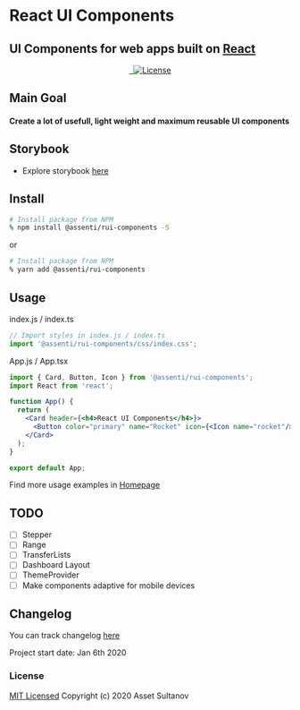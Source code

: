 # React UI Components
## UI Components for web apps built on [React](https://reactjs.org/)

<p align="center">
  <a aria-label="NPM version" href="https://www.npmjs.com/package/@assenti/rui-components">
    <img alt="" src="https://badgen.net/npm/v/@assenti/rui-components"/>
  </a>
  <a aria-label="Downloads" href="https://npm-stat.com/charts.html?package=%40assenti%2Frui-components">
    <img alt="" src="https://badgen.net/npm/dw/@assenti/rui-components"/>
  </a>
  <a href="https://github.com/Assenti/react-ui-components/blob/master/LICENSE"><img src="https://img.shields.io/badge/License-MIT-brightgreen.svg" alt="License"></a>
</p>

## Main Goal
#### Create a lot of usefull, light weight and maximum reusable UI components

<!-- ## [Homepage / Components Demo](https://assenti.github.io/react-ui-components/) -->

## Storybook
- Explore storybook [here](https://rui-components.netlify.app/?path=/story/introduction--page)

## Install
```bash
# Install package from NPM
% npm install @assenti/rui-components -S
```
or
```bash
# Install package from NPM
% yarn add @assenti/rui-components
```

<!-- ## Peer dependencies
React UI Components use react-transition-group package under the hood, so you should install it too
```bash
# Install package from NPM
% npm install react-transition-group -S
```
```bash
# Install @types/react-transition-group for TS
% npm install @types/react-transition-group -D
``` -->

## Usage
index.js / index.ts
```jsx
// Import styles in index.js / index.ts
import '@assenti/rui-components/css/index.css';
```
App.js / App.tsx
```jsx
import { Card, Button, Icon } from '@assenti/rui-components';
import React from 'react';

function App() {
  return (
    <Card header={<h4>React UI Components</h4>}>
      <Button color="primary" name="Rocket" icon={<Icon name="rocket"/>}"/>
    </Card>
  );
}

export default App;
```

Find more usage examples in [Homepage](https://assenti.github.io/react-ui-components/)

## TODO
- [ ] Stepper
- [ ] Range
- [ ] TransferLists
- [ ] Dashboard Layout
- [ ] ThemeProvider
- [ ] Make components adaptive for mobile devices

## Changelog
You can track changelog [here](/CHANGELOG.md)

Project start date: Jan 6th 2020

### License

[MIT Licensed](/LICENSE)
Copyright (c) 2020 Asset Sultanov
